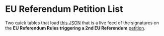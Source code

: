 # EU Referendum Petition List

Two quick tables that load [this JSON](https://petition.parliament.uk/petitions/131215.json) that is a live feed of the signatures on the **EU Referendum Rules triggering a 2nd EU Referendum** [petition](https://petition.parliament.uk/petitions/131215).